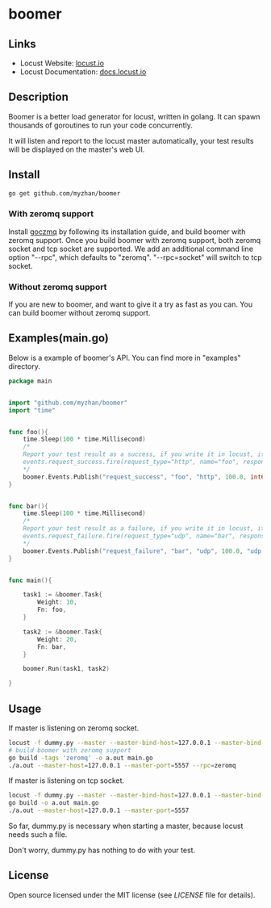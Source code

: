 # boomer

## Links

* Locust Website: <a href="http://locust.io">locust.io</a>
* Locust Documentation: <a href="http://docs.locust.io">docs.locust.io</a>

## Description

Boomer is a better load generator for locust, written in golang. It can spawn thousands of goroutines to run your code concurrently.

It will listen and report to the locust master automatically, your test results will be displayed on the master's web UI.


## Install

```bash
go get github.com/myzhan/boomer
```

### With zeromq support
Install [goczmq](https://github.com/zeromq/goczmq#building-from-source-linux) by following its installation guide, and build boomer with zeromq support.
Once you build boomer with zeromq support, both zeromq socket and tcp socket are supported. We add an additional command line option "--rpc", which defaults
to "zeromq". "--rpc=socket" will switch to tcp socket.

### Without zeromq support
If you are new to boomer, and want to give it a try as fast as you can. You can build boomer without zeromq support.


## Examples(main.go)
Below is a example of boomer's API. You can find more in "examples" directory.

```go
package main


import "github.com/myzhan/boomer"
import "time"


func foo(){
    time.Sleep(100 * time.Millisecond)
    /*
    Report your test result as a success, if you write it in locust, it will looks like this
    events.request_success.fire(request_type="http", name="foo", response_time=100.0, response_length=10)
    */
    boomer.Events.Publish("request_success", "foo", "http", 100.0, int64(10))
}


func bar(){
    time.Sleep(100 * time.Millisecond)
    /*
    Report your test result as a failure, if you write it in locust, it will looks like this
    events.request_failure.fire(request_type="udp", name="bar", response_time=100.0, exception=Exception("udp error"))
    */
    boomer.Events.Publish("request_failure", "bar", "udp", 100.0, "udp error")
}


func main(){

    task1 := &boomer.Task{
        Weight: 10,
        Fn: foo,
    }

    task2 := &boomer.Task{
        Weight: 20,
        Fn: bar,
    }

    boomer.Run(task1, task2)

}
```

## Usage

If master is listening on zeromq socket.

```bash
locust -f dummy.py --master --master-bind-host=127.0.0.1 --master-bind-port=5557
# build boomer with zeromq support
go build -tags 'zeromq' -o a.out main.go 
./a.out --master-host=127.0.0.1 --master-port=5557 --rpc=zeromq
```

If master is listening on tcp socket.

```bash
locust -f dummy.py --master --master-bind-host=127.0.0.1 --master-bind-port=5557
go build -o a.out main.go
./a.out --master-host=127.0.0.1 --master-port=5557
```

So far, dummy.py is necessary when starting a master, because locust needs such a file.

Don't worry, dummy.py has nothing to do with your test.

## License

Open source licensed under the MIT license (see _LICENSE_ file for details).

